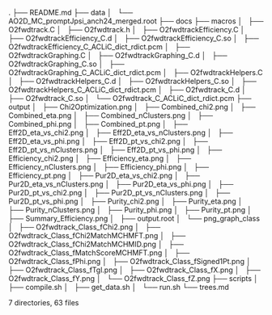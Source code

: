 .
├── README.md
├── data
│   └── AO2D_MC_promptJpsi_anch24_merged.root
├── docs
├── macros
│   ├── O2fwdtrack.C
│   ├── O2fwdtrack.h
│   ├── O2fwdtrackEfficiency.C
│   ├── O2fwdtrackEfficiency_C.d
│   ├── O2fwdtrackEfficiency_C.so
│   ├── O2fwdtrackEfficiency_C_ACLiC_dict_rdict.pcm
│   ├── O2fwdtrackGraphing.C
│   ├── O2fwdtrackGraphing_C.d
│   ├── O2fwdtrackGraphing_C.so
│   ├── O2fwdtrackGraphing_C_ACLiC_dict_rdict.pcm
│   ├── O2fwdtrackHelpers.C
│   ├── O2fwdtrackHelpers_C.d
│   ├── O2fwdtrackHelpers_C.so
│   ├── O2fwdtrackHelpers_C_ACLiC_dict_rdict.pcm
│   ├── O2fwdtrack_C.d
│   ├── O2fwdtrack_C.so
│   └── O2fwdtrack_C_ACLiC_dict_rdict.pcm
├── output
│   ├── Chi2Optimization.png
│   ├── Combined_chi2.png
│   ├── Combined_eta.png
│   ├── Combined_nClusters.png
│   ├── Combined_phi.png
│   ├── Combined_pt.png
│   ├── Eff2D_eta_vs_chi2.png
│   ├── Eff2D_eta_vs_nClusters.png
│   ├── Eff2D_eta_vs_phi.png
│   ├── Eff2D_pt_vs_chi2.png
│   ├── Eff2D_pt_vs_nClusters.png
│   ├── Eff2D_pt_vs_phi.png
│   ├── Efficiency_chi2.png
│   ├── Efficiency_eta.png
│   ├── Efficiency_nClusters.png
│   ├── Efficiency_phi.png
│   ├── Efficiency_pt.png
│   ├── Pur2D_eta_vs_chi2.png
│   ├── Pur2D_eta_vs_nClusters.png
│   ├── Pur2D_eta_vs_phi.png
│   ├── Pur2D_pt_vs_chi2.png
│   ├── Pur2D_pt_vs_nClusters.png
│   ├── Pur2D_pt_vs_phi.png
│   ├── Purity_chi2.png
│   ├── Purity_eta.png
│   ├── Purity_nClusters.png
│   ├── Purity_phi.png
│   ├── Purity_pt.png
│   ├── Summary_Efficiency.png
│   ├── output.root
│   └── png_graph_class
│       ├── O2fwdtrack_Class_fChi2.png
│       ├── O2fwdtrack_Class_fChi2MatchMCHMFT.png
│       ├── O2fwdtrack_Class_fChi2MatchMCHMID.png
│       ├── O2fwdtrack_Class_fMatchScoreMCHMFT.png
│       ├── O2fwdtrack_Class_fPhi.png
│       ├── O2fwdtrack_Class_fSigned1Pt.png
│       ├── O2fwdtrack_Class_fTgl.png
│       ├── O2fwdtrack_Class_fX.png
│       ├── O2fwdtrack_Class_fY.png
│       └── O2fwdtrack_Class_fZ.png
├── scripts
│   ├── compile.sh
│   ├── get_data.sh
│   └── run.sh
└── trees.md

7 directories, 63 files
